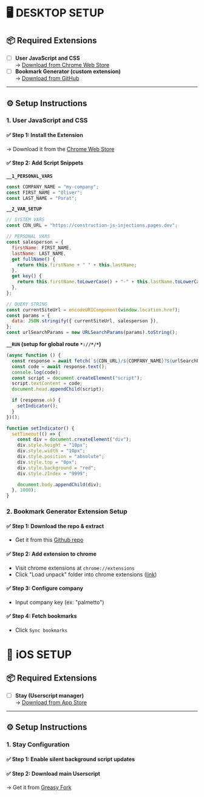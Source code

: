# 🖥️ DESKTOP SETUP

## 📦 Required Extensions

- [ ] **User JavaScript and CSS**  
       → [Download from Chrome Web Store](https://chromewebstore.google.com/detail/user-javascript-and-css/nbhcbdghjpllgmfilhnhkllmkecfmpld?hl=en)
- [ ] **Bookmark Generator (custom extension)**  
       → [Download from GitHub](https://github.com/OlisDevSpot/chrome-extension-js-injections-bookmarks)

---

## ⚙️ Setup Instructions

### 1. User JavaScript and CSS

#### ✅ Step 1: Install the Extension

→ Download it from the [Chrome Web Store](https://chromewebstore.google.com/detail/user-javascript-and-css/nbhcbdghjpllgmfilhnhkllmkecfmpld?hl=en)

#### ✅ Step 2: Add Script Snippets

**`__1_PERSONAL_VARS`**

```js
const COMPANY_NAME = "my-company";
const FIRST_NAME = "Oliver";
const LAST_NAME = "Porat";
```

**`__2_VAR_SETUP`**

```js
// SYSTEM VARS
const CDN_URL = "https://construction-js-injections.pages.dev";

// PERSONAL VARS
const salesperson = {
  firstName: FIRST_NAME,
  lastName: LAST_NAME,
  get fullName() {
    return this.firstName + " " + this.lastName;
  },
  get key() {
    return this.firstName.toLowerCase() + "-" + this.lastName.toLowerCase();
  },
};

// QUERY STRING
const currentSiteUrl = encodeURIComponent(window.location.href);
const params = {
  data: JSON.stringify({ currentSiteUrl, salesperson }),
};
const urlSearchParams = new URLSearchParams(params).toString();
```

**`__RUN` (setup for global route `*://*/*`)**

```js
(async function () {
  const response = await fetch(`${CDN_URL}/${COMPANY_NAME}?${urlSearchParams}`);
  const code = await response.text();
  console.log(code);
  const script = document.createElement("script");
  script.textContent = code;
  document.head.appendChild(script);

  if (response.ok) {
    setIndicator();
  }
})();

function setIndicator() {
  setTimeout(() => {
    const div = document.createElement("div");
    div.style.height = "10px";
    div.style.width = "10px";
    div.style.position = "absolute";
    div.style.top = "0px";
    div.style.background = "red";
    div.style.zIndex = "9999";

    document.body.appendChild(div);
  }, 1000);
}
```

### 2. Bookmark Generator Extension Setup

#### ✅ Step 1: Download the repo & extract

- Get it from this [Github repo](https://github.com/OlisDevSpot/chrome-extension-js-injections-bookmarks)

#### ✅ Step 2: Add extension to chrome

- Visit chrome extensions at `chrome://extensions`
- Click "Load unpack" folder into chrome extensions ([link](chrome://extensions/))

#### ✅ Step 3: Configure company

- Input company key (ex: "palmetto")

#### ✅ Step 4: Fetch bookmarks

- Click `Sync bookmarks`

# 📱 iOS SETUP

## 📦 Required Extensions

- [ ] **Stay (Userscript manager)**  
       → [Download from App Store](https://apps.apple.com/us/app/stay-for-safari/id1591620171)

---

## ⚙️ Setup Instructions

### 1. Stay Configuration

#### ✅ Step 1: Enable silent background script updates

#### ✅ Step 2: Download main Userscript

→ Get it from [Greasy Fork](https://greasyfork.org/en/scripts/540978-construction-javascript-injection)
